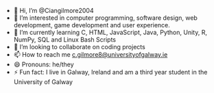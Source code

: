 - 👋 Hi, I’m @Ciangilmore2004
- 👀 I’m interested in computer programming, software design, web development, game development and user experience.
- 🌱 I’m currently learning C, HTML, JavaScript, Java, Python, Unity, R, NumPy, SQL and Linux Bash Scripts
- 💞️ I’m looking to collaborate on coding projects
- 📫 How to reach me c.gilmore8@universityofgalway.ie
- 😄 Pronouns: he/they
- ⚡ Fun fact: I live in Galway, Ireland and am a third year student in the University of Galway

<!---
Ciangilmore2004/Ciangilmore2004 is a ✨ special ✨ repository because its `README.md` (this file) appears on your GitHub profile.
You can click the Preview link to take a look at your changes.
--->

